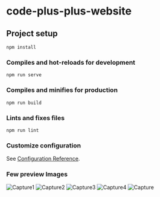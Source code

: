 # code-plus-plus-website

## Project setup
```
npm install
```

### Compiles and hot-reloads for development
```
npm run serve
```

### Compiles and minifies for production
```
npm run build
```

### Lints and fixes files
```
npm run lint
```

### Customize configuration
See [Configuration Reference](https://cli.vuejs.org/config/).


### Few preview Images
![Capture1](https://user-images.githubusercontent.com/78353414/132569192-016910c4-f3e4-4c87-9912-7c6ea00e86ba.JPG)
![Capture2](https://user-images.githubusercontent.com/78353414/132569211-c9889281-461a-4c4f-a865-d135b6bff073.JPG)
![Capture3](https://user-images.githubusercontent.com/78353414/132569241-e05d27cb-1ded-471d-b94a-646939b902b8.JPG)
![Capture4](https://user-images.githubusercontent.com/78353414/132569263-f7e35b43-18cd-46a9-a0c8-d83886277f19.JPG)
![Capture](https://user-images.githubusercontent.com/78353414/132569273-7b73a056-57d9-4d3e-8da0-a0e860272f7e.JPG)
